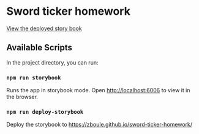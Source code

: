 # Sword ticker homework

[View the deployed story book](https://zboule.github.io/sword-ticker-homework/)

## Available Scripts

In the project directory, you can run:

### `npm run storybook`

Runs the app in storybook mode.
Open [http://localhost:6006](http://localhost:6006) to view it in the browser.

### `npm run deploy-storybook`

Deploy the storybook to https://zboule.github.io/sword-ticker-homework/

